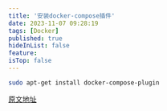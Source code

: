 ```yaml
---
title: '安装docker-compose插件'
date: 2023-11-07 09:28:19
tags: [Docker]
published: true
hideInList: false
feature: 
isTop: false
---
```

```bash
sudo apt-get install docker-compose-plugin
```
[原文地址](https://docs.docker.com/compose/install/linux/#install-the-plugin-manually)